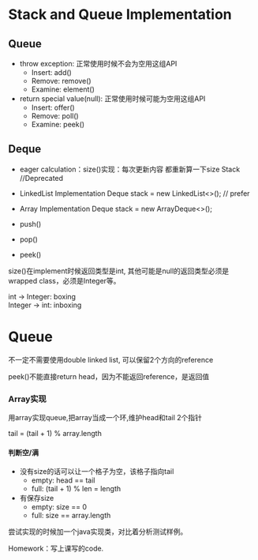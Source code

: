 # Stack and Queue Implementation

## Queue
- throw exception: 正常使用时候不会为空用这组API
    - Insert: add()
    - Remove: remove()
    - Examine: element()
- return special value(null): 正常使用时候可能为空用这组API
    - Insert: offer()
    - Remove: poll()
    - Examine: peek()

## Deque
- eager calculation：size()实现：每次更新内容 都重新算一下size
Stack<Integer> //Deprecated
- LinkedList Implementation
Deque<Integer> stack = new LinkedList<>(); // prefer  
- Array Implementation
Deque<Integer> stack = new ArrayDeque<>();

- push()
- pop()
- peek()

size()在implement时候返回类型是int, 其他可能是null的返回类型必须是wrapped class，必须是Integer等。

int -> Integer: boxing  
Integer -> int: inboxing

# Queue
不一定不需要使用double linked list, 可以保留2个方向的reference

peek()不能直接return head，因为不能返回reference，是返回值

### Array实现
用array实现queue,把array当成一个环,维护head和tail 2个指针

tail = (tail + 1) % array.length

#### 判断空/满
- 没有size的话可以让一个格子为空，该格子指向tail
    - empty: head == tail
    - full: (tail + 1) % len = length
- 有保存size
    - empty: size == 0
    - full: size == array.length


尝试实现的时候加一个java实现类，对比着分析测试样例。

Homework：写上课写的code.
